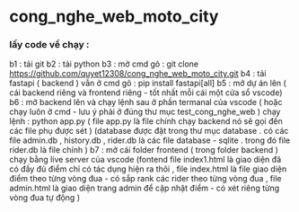 # cong_nghe_web_moto_city

### lấy code về chạy :
b1 : tải git 
b2 : tải python 
b3 : mở cmd gõ : git clone https://github.com/quyet12308/cong_nghe_web_moto_city.git
b4 : tải fastapi ( backend ) vẫn ở cmd gõ : pip install fastapi[all]
b5 : mở dự án lên ( cái backend riêng và frontend riêng - tốt nhất mỗi cái một cửa sổ vscode)
b6 : mở backend lên và chạy lệnh sau ở phần termanal của vscode ( hoặc chạy luôn ở cmd - lưu ý phải ở đúng thư mục test_cong_nghe_web ) chạy lệnh : python app.py ( file app.py là file chính chạy backend nó sẽ gọi đến các file phụ được sét ) (database được đặt trong thư mục database . có các file admin.db , history.db , rider.db là các file database - sqlite . trong đó file rider.db là file chính )
b7 : mở cái folder frontend ( trong folder backend ) chạy bằng live server của vscode (fontend file index1.html là giao diện đã có đầy đủ điểm chỉ có tác dụng hiện ra thôi , file index.html là file giao diện điểm theo từng vòng đua - có sắp rank các rider theo từng vòng đua , file admin.html là giao diện trang admin để cập nhật điểm - có xét riêng từng vòng đua tự động )
